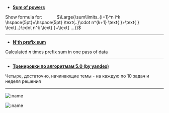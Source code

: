 * **[Sum of powers](https://github.com/rfldxx/Simple_projects/tree/main/Sum%20of%20powers)**


Show formula for: $\hspace{30pt}$ $\Large{\sum\limits_{i=1}^n i^k \hspace{5pt}=\hspace{5pt} \text{..}\cdot n^{k+1} \text{ }+\text{ } \text{..}\cdot n^k \text{ }+\text{ ...}}$

---

$\text{ }$

* **[N'th prefix sum](https://github.com/rfldxx/Simple_projects/tree/main/N'th%20prefix%20sum)**

Calculated $n$ times prefix sum in one pass of data

---

$\text{ }$

* **[Тренировки по алгоритмам 5.0 (by yandex)](https://github.com/rfldxx/Simple_projects/tree/main/Yandex%20algorithm%20training%205.0)**

Четыре, достаточно, начинающие темы - на каждую по 10 задач и неделя решения

---


![:name](https://www.codewars.com/users/Rei_00/badges/large)

$\text{ }$

![:name](https://count.getloli.com/get/@:rfldxx)
